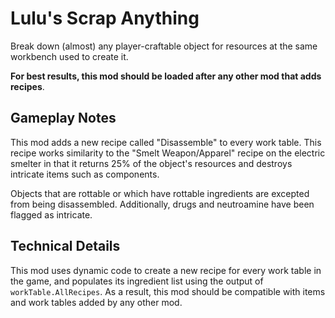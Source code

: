# Lulu's Scrap Anything
Break down (almost) any player-craftable object for resources at the same workbench used to create it.

**For best results, this mod should be loaded after any other mod that adds recipes**.

## Gameplay Notes
This mod adds a new recipe called "Disassemble" to every work table. This recipe works similarity to the "Smelt Weapon/Apparel" recipe on the electric smelter in that it returns 25% of the object's resources and destroys intricate items such as components.

Objects that are rottable or which have rottable ingredients are excepted from being disassembled. Additionally, drugs and neutroamine have been flagged as intricate.

## Technical Details
This mod uses dynamic code to create a new recipe for every work table in the game, and populates its ingredient list using the output of `workTable.AllRecipes`. As a result, this mod should be compatible with items and work tables added by any other mod.
